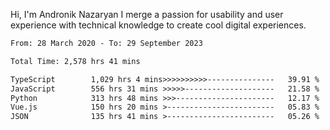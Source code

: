 Hi, I'm Andronik Nazaryan
I merge a passion for usability and user experience with technical knowledge to create cool digital experiences.


<!--START_SECTION:waka-->

```txt
From: 28 March 2020 - To: 29 September 2023

Total Time: 2,578 hrs 41 mins

TypeScript        1,029 hrs 4 mins>>>>>>>>>>---------------   39.91 %
JavaScript        556 hrs 31 mins >>>>>--------------------   21.58 %
Python            313 hrs 48 mins >>>----------------------   12.17 %
Vue.js            150 hrs 20 mins >------------------------   05.83 %
JSON              135 hrs 41 mins >------------------------   05.26 %
```

<!--END_SECTION:waka-->
